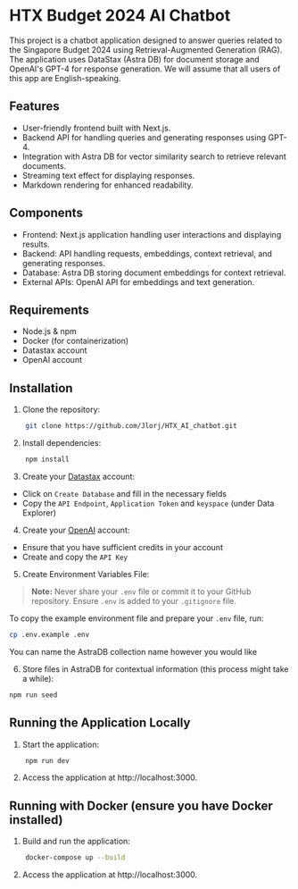 # HTX Budget 2024 AI Chatbot

This project is a chatbot application designed to answer queries related to the Singapore Budget 2024 using Retrieval-Augmented Generation (RAG). The application uses DataStax (Astra DB) for document storage and OpenAI's GPT-4 for response generation. We will assume that all users of this app are English-speaking.

## Features
- User-friendly frontend built with Next.js.
- Backend API for handling queries and generating responses using GPT-4.
- Integration with Astra DB for vector similarity search to retrieve relevant documents.
- Streaming text effect for displaying responses.
- Markdown rendering for enhanced readability.

## Components
- Frontend: Next.js application handling user interactions and displaying results.
- Backend: API handling requests, embeddings, context retrieval, and generating responses.
- Database: Astra DB storing document embeddings for context retrieval.
- External APIs: OpenAI API for embeddings and text generation.

## Requirements
- Node.js & npm
- Docker (for containerization)
- Datastax account
- OpenAI account

## Installation
1. Clone the repository:
```bash
    git clone https://github.com/Jlorj/HTX_AI_chatbot.git
```
2. Install dependencies:
```bash
    npm install
```

3. Create your [Datastax](https://www.datastax.com/) account:
- Click on `Create Database` and fill in the necessary fields
- Copy the `API Endpoint`, `Application Token` and `keyspace` (under Data Explorer)

4. Create your [OpenAI](https://auth.openai.com/log-in) account:
- Ensure that you have sufficient credits in your account
- Create and copy the `API Key` 

5. Create Environment Variables File:
> **Note:** Never share your `.env` file or commit it to your GitHub repository. Ensure `.env` is added to your `.gitignore` file.

To copy the example environment file and prepare your `.env` file, run:
```bash
cp .env.example .env
```
You can name the AstraDB collection name however you would like

6. Store files in AstraDB for contextual information (this process might take a while):
```bash
npm run seed
```

## Running the Application Locally
1. Start the application:
```bash
    npm run dev
```
2. Access the application at http://localhost:3000.

## Running with Docker (ensure you have Docker installed)
1. Build and run the application:
```bash
    docker-compose up --build
```
2. Access the application at http://localhost:3000.
